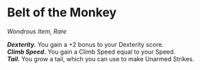 # Belt of the Monkey
*Wondrous Item, Rare*

***Dexterity.*** You gain a +2 bonus to your Dexterity score.  
***Climb Speed.*** You gain a Climb Speed equal to your Speed.  
***Tail.***  You grow a tail, which you can use to make Unarmed Strikes.